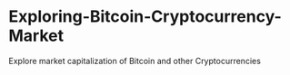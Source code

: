 # Exploring-Bitcoin-Cryptocurrency-Market

Explore market capitalization of Bitcoin and other Cryptocurrencies 
